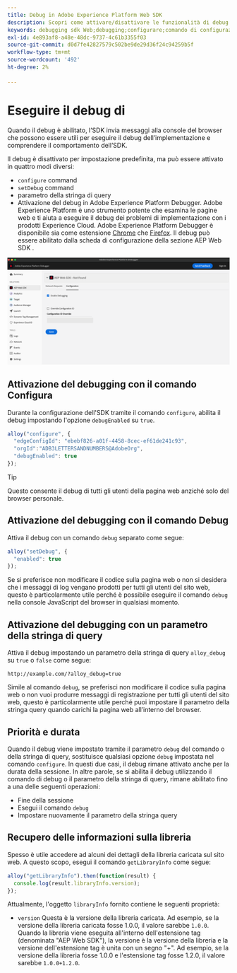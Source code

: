 ```yaml
---
title: Debug in Adobe Experience Platform Web SDK
description: Scopri come attivare/disattivare le funzionalità di debug nell’SDK per web di Experience Platform.
keywords: debugging sdk Web;debugging;configurare;comando di configurazione;comando di debug;edgeConfigId;setDebug;debugEnabled;debug;
exl-id: 4e893af8-a48e-48dc-9737-4c61b3355f03
source-git-commit: d0d7fe42827579c502be9de29d36f24c94259b5f
workflow-type: tm+mt
source-wordcount: '492'
ht-degree: 2%

---
```


# Eseguire il debug di

Quando il debug è abilitato, l’SDK invia messaggi alla console del browser che possono essere utili per eseguire il debug dell’implementazione e comprendere il comportamento dell’SDK.

Il debug è disattivato per impostazione predefinita, ma può essere attivato in quattro modi diversi:

* `configure` command
* `setDebug` command
* parametro della stringa di query
* Attivazione del debug in Adobe Experience Platform Debugger. Adobe Experience Platform è uno strumento potente che esamina le pagine web e ti aiuta a eseguire il debug dei problemi di implementazione con i prodotti Experience Cloud. Adobe Experience Platform Debugger è disponibile sia come estensione [Chrome](https://chrome.google.com/webstore/detail/adobe-experience-platform/bfnnokhpnncpkdmbokanobigaccjkpob) che [Firefox](https://addons.mozilla.org/it/firefox/addon/adobe-experience-platform-dbg/). Il debug può essere abilitato dalla scheda di configurazione della sezione AEP Web SDK .

![](../images/enable-debugging.png)

## Attivazione del debugging con il comando Configura

Durante la configurazione dell&#39;SDK tramite il comando `configure`, abilita il debug impostando l&#39;opzione `debugEnabled` su `true`.

```javascript
alloy("configure", {
  "edgeConfigId": "ebebf826-a01f-4458-8cec-ef61de241c93",
  "orgId":"ADB3LETTERSANDNUMBERS@AdobeOrg",
  "debugEnabled": true
});
```

>[!TIP]
>
>Questo consente il debug di tutti gli utenti della pagina web anziché solo del browser personale.

## Attivazione del debugging con il comando Debug

Attiva il debug con un comando `debug` separato come segue:

```javascript
alloy("setDebug", {
  "enabled": true
});
```

Se si preferisce non modificare il codice sulla pagina web o non si desidera che i messaggi di log vengano prodotti per tutti gli utenti del sito web, questo è particolarmente utile perché è possibile eseguire il comando `debug` nella console JavaScript del browser in qualsiasi momento.

## Attivazione del debugging con un parametro della stringa di query

Attiva il debug impostando un parametro della stringa di query `alloy_debug` su `true` o `false` come segue:

```HTTP
http://example.com/?alloy_debug=true
```

Simile al comando `debug`, se preferisci non modificare il codice sulla pagina web o non vuoi produrre messaggi di registrazione per tutti gli utenti del sito web, questo è particolarmente utile perché puoi impostare il parametro della stringa query quando carichi la pagina web all’interno del browser.

## Priorità e durata

Quando il debug viene impostato tramite il parametro `debug` del comando o della stringa di query, sostituisce qualsiasi opzione `debug` impostata nel comando `configure`. In questi due casi, il debug rimane attivato anche per la durata della sessione. In altre parole, se si abilita il debug utilizzando il comando di debug o il parametro della stringa di query, rimane abilitato fino a una delle seguenti operazioni:

* Fine della sessione
* Esegui il comando `debug`
* Impostare nuovamente il parametro della stringa query

## Recupero delle informazioni sulla libreria

Spesso è utile accedere ad alcuni dei dettagli della libreria caricata sul sito web. A questo scopo, esegui il comando `getLibraryInfo` come segue:

```js
alloy("getLibraryInfo").then(function(result) {
  console.log(result.libraryInfo.version);
});
```

Attualmente, l&#39;oggetto `libraryInfo` fornito contiene le seguenti proprietà:

* `version` Questa è la versione della libreria caricata. Ad esempio, se la versione della libreria caricata fosse 1.0.0, il valore sarebbe `1.0.0`. Quando la libreria viene eseguita all&#39;interno dell&#39;estensione tag (denominata &quot;AEP Web SDK&quot;), la versione è la versione della libreria e la versione dell&#39;estensione tag è unita con un segno &quot;+&quot;. Ad esempio, se la versione della libreria fosse 1.0.0 e l&#39;estensione tag fosse 1.2.0, il valore sarebbe `1.0.0+1.2.0`.
